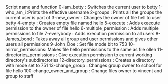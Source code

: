 Script name and function
0-iam_betty : Switches the current user to betty
1-who_am_i :Prints the effective username
2-groups : Prints all the groups the current user is part of
3-new_owner : Changes the owner of file hell to user betty
4-empty : Creates empty file named hello
5-execute : Adds exeecute permission to the owner of file hello
6-multiple_permission : Adds multiple permissions to file
7-everybody : Adds execution permission to all users
8-James_bond : Takes away all group and user permissions and gives other users all permissions
9-John_Doe : Set file mode bit to 753
10-mirror_permissions: Makes file hello permissions to the same as file olleh
11-directories_permissions : Give execution permission to current working directory's subdirectories
12-directory_permissions : Creates a directory with mode set to 751
13-change_group : Changes group owner to school for file hello
100-change_owner_and_group : Change files owner to vincent and group to staff
